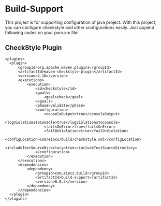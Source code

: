 # Build-Support

This project is for supporting configuration of java project.
With this project, you can configure checkstyle and other configurations easily.
Just append following codes on your pom.xm file!

## CheckStyle Plugin

    <plugins>
      <plugin>
          <groupId>org.apache.maven.plugins</groupId>
          <artifactId>maven-checkstyle-plugin</artifactId>
          <version>2.16</version>
          <executions>
              <execution>
                  <id>checkstyle</id>
                  <goals>
                      <goal>check</goal>
                  </goals>
                  <phase>validate</phase>
                  <configuration>
                      <consoleOutput>true</consoleOutput>
                      <logViolationsToConsole>true</logViolationsToConsole>
                      <failsOnError>true</failsOnError>
                      <failOnViolation>true</failOnViolation>
                      <configLocation>com/eincs/build/checkstyle.xml</configLocation>
                      <includeTestSourceDirectory>true</includeTestSourceDirectory>
                  </configuration>
              </execution>
          </executions>
          <dependencies>
              <dependency>
                  <groupId>com.eincs.build</groupId>
                  <artifactId>build-support</artifactId>
                  <version>0.0.3</version>
              </dependency>
          </dependencies>
      </plugin>
    </plugins>
  
